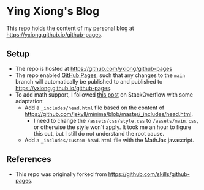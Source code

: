 # Ying Xiong's Blog

This repo holds the content of my personal blog at https://yxiong.github.io/github-pages.

## Setup

* The repo is hosted at https://github.com/yxiong/github-pages
* The repo enabled [GitHub Pages](https://pages.github.com/), such that any changes to the `main` branch will automatically be published to  and published to https://yxiong.github.io/github-pages.
* To add math support, I followed [this post](https://stackoverflow.com/questions/5189560) on StackOverflow with some adaptation:
  * Add a `_includes/head.html` file based on the content of https://github.com/jekyll/minima/blob/master/_includes/head.html.
    * I need to change the `/assets/css/style.css` to `/assets/main.css`, or otherwise the style won't apply. It took me an hour to figure this out, but I still do not understand the root cause.
  * Add a `_includes/custom-head.html` file with the MathJax javascript.

## References

* This repo was originally forked from https://github.com/skills/github-pages.